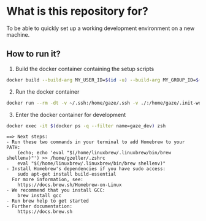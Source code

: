 # What is this repository for?

To be able to quickly set up a working development environment on a new machine.

## How to run it?

1. Build the docker container containing the setup scripts

```sh
docker build --build-arg MY_USER_ID=$(id -u) --build-arg MY_GROUP_ID=$(id -g) -t gaze/dev:latest .
```

2. Run the docker container

```sh
docker run --rm -dt -v ~/.ssh:/home/gaze/.ssh -v ./:/home/gaze/.init-work-environment --name gaze_dev gaze/dev:latest
```

3. Enter the docker container for development

```sh
docker exec -it $(docker ps -q --filter name=gaze_dev) zsh
```

```
==> Next steps:
- Run these two commands in your terminal to add Homebrew to your PATH:
    (echo; echo 'eval "$(/home/linuxbrew/.linuxbrew/bin/brew shellenv)"') >> /home/gzeller/.zshrc
    eval "$(/home/linuxbrew/.linuxbrew/bin/brew shellenv)"
- Install Homebrew's dependencies if you have sudo access:
    sudo apt-get install build-essential
  For more information, see:
    https://docs.brew.sh/Homebrew-on-Linux
- We recommend that you install GCC:
    brew install gcc
- Run brew help to get started
- Further documentation:
    https://docs.brew.sh
```
